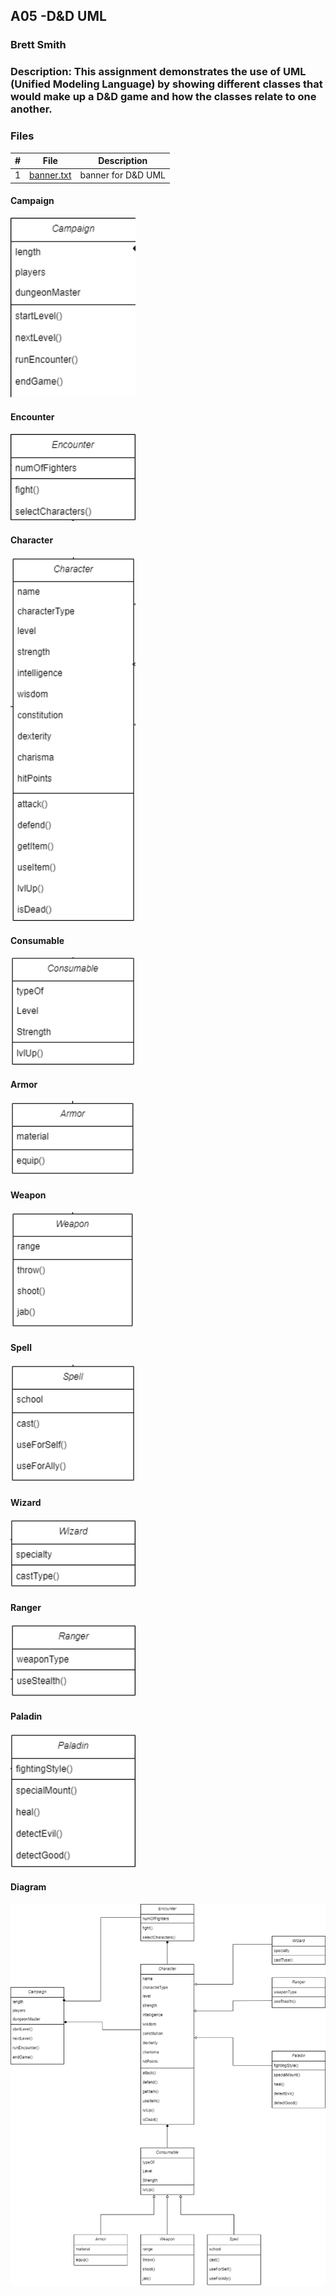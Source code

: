 ## A05 -D&D UML
### Brett Smith
### Description: This assignment demonstrates the use of UML (Unified Modeling Language) by showing different classes that would make up a D&D game and how the classes relate to one another.



### Files

|   #   | File            | Description                                        |
| :---: | --------------- | -------------------------------------------------- |
|   1   | [banner.txt](https://github.com/bsmith578/2143-OOP-Smith/blob/main/Assignments/A05/banner.txt)         |banner for D&D UML|

#### Campaign

<img src="https://github.com/bsmith578/2143-OOP-Smith/blob/main/Assignments/A05/Images/Campaign.png" width="200">

#### Encounter

<img src="https://github.com/bsmith578/2143-OOP-Smith/blob/main/Assignments/A05/Images/Encounter.png" width="200">

#### Character

<img src="https://github.com/bsmith578/2143-OOP-Smith/blob/main/Assignments/A05/Images/Character.png" width="200">

#### Consumable

<img src="https://github.com/bsmith578/2143-OOP-Smith/blob/main/Assignments/A05/Images/Consumable.png" width="200">

#### Armor

<img src="https://github.com/bsmith578/2143-OOP-Smith/blob/main/Assignments/A05/Images/Armor.png" width="200">

#### Weapon

<img src="https://github.com/bsmith578/2143-OOP-Smith/blob/main/Assignments/A05/Images/Weapon.png" width="200">

#### Spell

<img src="https://github.com/bsmith578/2143-OOP-Smith/blob/main/Assignments/A05/Images/Spell.png" width="200">

#### Wizard

<img src="https://github.com/bsmith578/2143-OOP-Smith/blob/main/Assignments/A05/Images/Wizard.png" width="200">

#### Ranger

<img src="https://github.com/bsmith578/2143-OOP-Smith/blob/main/Assignments/A05/Images/Ranger.png" width="200">

#### Paladin

<img src="https://github.com/bsmith578/2143-OOP-Smith/blob/main/Assignments/A05/Images/Paladin.png" width="200">

#### Diagram

<img src="https://github.com/bsmith578/2143-OOP-Smith/blob/main/Assignments/A05/Images/D%26D.png" width="900">
